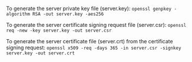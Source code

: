 To generate the server private key file (server.key):
```openssl genpkey -algorithm RSA -out server.key -aes256```

To generate the server certificate signing request file (server.csr):
```openssl req -new -key server.key -out server.csr```

To generate the server certificate file (server.crt) from the certificate signing request:
```openssl x509 -req -days 365 -in server.csr -signkey server.key -out server.crt```
